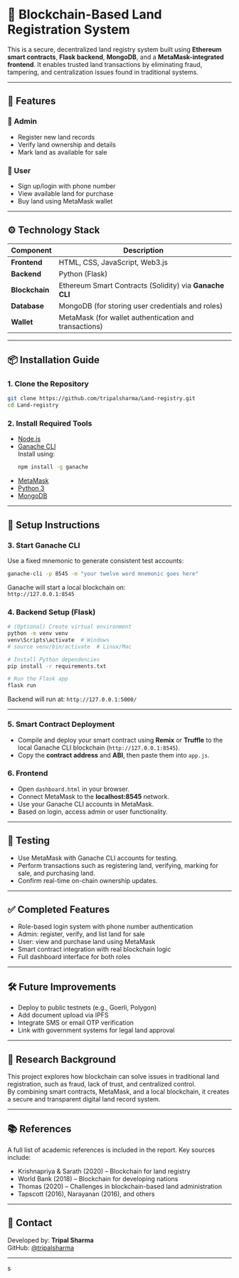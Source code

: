 
# 🏡 Blockchain-Based Land Registration System

This is a secure, decentralized land registry system built using **Ethereum smart contracts**, **Flask backend**, **MongoDB**, and a **MetaMask-integrated frontend**. It enables trusted land transactions by eliminating fraud, tampering, and centralization issues found in traditional systems.

---

## 🚀 Features

### 👮 Admin
- Register new land records
- Verify land ownership and details
- Mark land as available for sale

### 👤 User
- Sign up/login with phone number
- View available land for purchase
- Buy land using MetaMask wallet

---

## ⚙️ Technology Stack

| Component       | Description                                        |
|----------------|----------------------------------------------------|
| **Frontend**    | HTML, CSS, JavaScript, Web3.js                    |
| **Backend**     | Python (Flask)                                     |
| **Blockchain**  | Ethereum Smart Contracts (Solidity) via **Ganache CLI** |
| **Database**    | MongoDB (for storing user credentials and roles)   |
| **Wallet**      | MetaMask (for wallet authentication and transactions) |

---

## 📦 Installation Guide

### 1. Clone the Repository

```bash
git clone https://github.com/tripalsharma/Land-registry.git
cd Land-registry
```

### 2. Install Required Tools

- [Node.js](https://nodejs.org/)
- [Ganache CLI](https://trufflesuite.com/ganache/)  
  Install using:  
  ```bash
  npm install -g ganache
  ```
- [MetaMask](https://metamask.io/)
- [Python 3](https://www.python.org/)
- [MongoDB](https://www.mongodb.com/try/download/community)

---

## 🔧 Setup Instructions

### 3. Start Ganache CLI

Use a fixed mnemonic to generate consistent test accounts:
```bash
ganache-cli -p 8545 -m "your twelve word mnemonic goes here"
```

Ganache will start a local blockchain on:  
`http://127.0.0.1:8545`

### 4. Backend Setup (Flask)

```bash
# (Optional) Create virtual environment
python -m venv venv
venv\Scripts\activate  # Windows
# source venv/bin/activate  # Linux/Mac

# Install Python dependencies
pip install -r requirements.txt

# Run the Flask app
flask run
```

Backend will run at: `http://127.0.0.1:5000/`

---

### 5. Smart Contract Deployment

- Compile and deploy your smart contract using **Remix** or **Truffle** to the local Ganache CLI blockchain (`http://127.0.0.1:8545`).
- Copy the **contract address** and **ABI**, then paste them into `app.js`.

### 6. Frontend

- Open `dashboard.html` in your browser.
- Connect MetaMask to the **localhost:8545** network.
- Use your Ganache CLI accounts in MetaMask.
- Based on login, access admin or user functionality.

---

## 🧪 Testing

- Use MetaMask with Ganache CLI accounts for testing.
- Perform transactions such as registering land, verifying, marking for sale, and purchasing land.
- Confirm real-time on-chain ownership updates.

---

## ✅ Completed Features

- Role-based login system with phone number authentication
- Admin: register, verify, and list land for sale
- User: view and purchase land using MetaMask
- Smart contract integration with real blockchain logic
- Full dashboard interface for both roles

---

## 🛠 Future Improvements

- Deploy to public testnets (e.g., Goerli, Polygon)
- Add document upload via IPFS
- Integrate SMS or email OTP verification
- Link with government systems for legal land approval

---

## 🧠 Research Background

This project explores how blockchain can solve issues in traditional land registration, such as fraud, lack of trust, and centralized control.  
By combining smart contracts, MetaMask, and a local blockchain, it creates a secure and transparent digital land record system.

---

## 📚 References

A full list of academic references is included in the report. Key sources include:

- Krishnapriya & Sarath (2020) – Blockchain for land registry
- World Bank (2018) – Blockchain for developing nations
- Thomas (2020) – Challenges in blockchain-based land administration
- Tapscott (2016), Narayanan (2016), and others

---

## 📩 Contact

Developed by: **Tripal Sharma**  
GitHub: [@tripalsharma](https://github.com/tripalsharma)

---
s